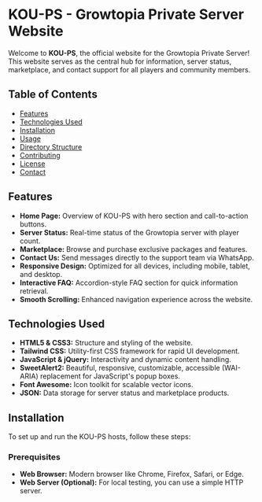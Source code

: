 # KOU-PS - Growtopia Private Server Website

Welcome to **KOU-PS**, the official website for the Growtopia Private Server! This website serves as the central hub for information, server status, marketplace, and contact support for all players and community members.

## Table of Contents

- [Features](#features)
- [Technologies Used](#technologies-used)
- [Installation](#installation)
- [Usage](#usage)
- [Directory Structure](#directory-structure)
- [Contributing](#contributing)
- [License](#license)
- [Contact](#contact)

## Features

- **Home Page:** Overview of KOU-PS with hero section and call-to-action buttons.
- **Server Status:** Real-time status of the Growtopia server with player count.
- **Marketplace:** Browse and purchase exclusive packages and features.
- **Contact Us:** Send messages directly to the support team via WhatsApp.
- **Responsive Design:** Optimized for all devices, including mobile, tablet, and desktop.
- **Interactive FAQ:** Accordion-style FAQ section for quick information retrieval.
- **Smooth Scrolling:** Enhanced navigation experience across the website.

## Technologies Used

- **HTML5 & CSS3:** Structure and styling of the website.
- **Tailwind CSS:** Utility-first CSS framework for rapid UI development.
- **JavaScript & jQuery:** Interactivity and dynamic content handling.
- **SweetAlert2:** Beautiful, responsive, customizable, accessible (WAI-ARIA) replacement for JavaScript's popup boxes.
- **Font Awesome:** Icon toolkit for scalable vector icons.
- **JSON:** Data storage for server status and marketplace products.

## Installation

To set up and run the KOU-PS hosts, follow these steps:

### Prerequisites

- **Web Browser:** Modern browser like Chrome, Firefox, Safari, or Edge.
- **Web Server (Optional):** For local testing, you can use a simple HTTP server.

